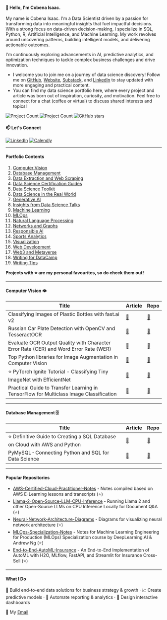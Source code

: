 #### 👋 Hello, I'm Cobena Isaac.

My name is Cobena Isaac. I'm a Data Scientist driven by a passion for transforming data into meaningful insights that fuel impactful decisions. With a strong focus on data-driven decision-making, I specialize in SQL, Python, R, Artificial Intelligence, and Machine Learning. My work revolves around uncovering patterns, building intelligent models, and delivering actionable outcomes.

I'm continuously exploring advancements in AI, predictive analytics, and optimization techniques to tackle complex business challenges and drive innovation.
- I welcome you to join me on a journey of data science discovery! Follow me on [GitHub](https://github.com/ioappiah), [Website](https://www.ioappiah.com), [Substack](https://substack.com/@ioappiah), and [LinkedIn](https://linkedin.com/in/isaac-owusu-appiah) to stay updated with more engaging and practical content.
- You can find my data science portfolio here, where every project and article was born out of inspiration, curiosity, and motivation. Feel free to connect for a chat (coffee or virtual) to discuss shared interests and topics!

![Project Count](https://komarev.com/ghpvc/?username=ioappiah&color=green) ![Project Count](https://img.shields.io/static/v1?label=Project+count&message=30&color=2ea44f) ![GitHub stars](https://img.shields.io/github/stars/ioappiah?affiliations=OWNER&style=social)

#### 📫 Let's Connect

[![LinkedIn](https://img.shields.io/badge/LinkedIn-0077B5?style=for-the-badge&logo=linkedin&logoColor=white)](https://www.linkedin.com/in/kennethleungty) [![Calendly](https://img.shields.io/badge/Calendly-Let's%20chat!-brightgreen?style=for-the-badge&logo=googlechat)](https://calendly.com/cobena/chat)

---
#### Portfolio Contents

1. [Computer Vision](#computer-vision)
2. [Database Management](#database)
3. [Data Extraction and Web Scraping](#data-extraction-and-web-scraping)
4. [Data Science Certification Guides](#data-science-certification-guides)
5. [Data Science Toolkit](#data-science-tools)
6. [Data Science in the Real World](#real-world-data-science)
7. [Generative AI](#generative-ai)
8. [Insights from Data Science Talks](#talks)
9. [Machine Learning](#machine-learning)
10. [MLOps](#mlops)
11. [Natural Language Processing](#natural-language-processing)
12. [Networks and Graphs](#networks-and-graphs)
13. [Responsible AI](#responsible-ai)
14. [Sports Analytics](#sports-analytics)
15. [Visualization](#visualization)
16. [Web Development](#web-development)
17. [Web3 and Metaverse](#web3)
18. [Writing for DataCamp](#writing-for-datacamp)
19. [Writing Tips](#writing-tips)

**Projects with ⭐ are my personal favourites, so do check them out!**

---

#### Computer Vision 👁️

| Title | Article | Repo |
|-------|---------|------|
| Classifying Images of Plastic Bottles with fast.ai v2 | [🔗](https://towardsdatascience.com/classifying-images-of-water-bottles-with-fast-ai-34c4560b5543?sk=d0efa0e6b6d214c52b337a0381a4fd3d) | [🔗](https://github.com/ioappiah/Synthetic-Bottles-Classifier-fastai) |
| Russian Car Plate Detection with OpenCV and TesseractOCR | [🔗](https://towardsdatascience.com/russian-car-plate-detection-with-opencv-and-tesseractocr-dce3d3f9ff5c?sk=263f4351c3c2c5cd9c60a4469b9dab08) | [🔗](https://github.com/ioappiah/Car-Plate-Detection-OpenCV-TesseractOCR) |
| Evaluate OCR Output Quality with Character Error Rate (CER) and Word Error Rate (WER) | [🔗](https://towardsdatascience.com/evaluating-ocr-output-quality-with-character-error-rate-cer-and-word-error-rate) | [🔗](https://github.com/ioappiah/OCR-Metrics-CER-WER) |
| Top Python libraries for Image Augmentation in Computer Vision | [🔗](https://towardsdatascience.com/top-python-libraries-for-image-augmentation-in-computer-vision) | [🔗](https://github.com/ioappiah/Image-Augmentation-Libraries) |
| ⭐ PyTorch Ignite Tutorial - Classifying Tiny ImageNet with EfficientNet | [🔗](https://towardsdatascience.com/pytorch-ignite-classifying-tiny-imagenet-with-efficientne) | [🔗](https://github.com/ioappaih/PyTorch-Tiny-ImageNet-Classification) |
| Practical Guide to Transfer Learning in TensorFlow for Multiclass Image Classification | [🔗](https://towardsdatascience.com/practical-guide-to-transfer-learning-in-tensorflow-for-multiclass-image-classification) | [🔗](https://github.com/ioappiah/TensorFlow-Transfer-Learning-Image-Classification) |

---

#### Database Management 🗄️

| Title | Article | Repo |
|-------|---------|------|
| ⭐ Definitive Guide to Creating a SQL Database on Cloud with AWS and Python | [🔗](https://towardsdatascience.com/definitive-guide-to-create-an-sql-database-on-cloud-with-aws-and-python) | [🔗](https://github.com/ioappiah/AWS-RDS-MySQL-Python) |
| PyMySQL - Connecting Python and SQL for Data Science | [🔗](https://towardsdatascience.com/pymysql-connecting-python-and-sql-for-data-science) | [🔗](https://github.com/ioappiah/PyMySQL-Demo) |

---
#### Popular Repositories

- [AWS-Certified-Cloud-Practitioner-Notes](https://github.com/ioappaih/AWS-Certified-Cloud-Practitioner-Notes) - Notes compiled based on AWS E-Learning lessons and transcripts (⭐)
- [Llama-2-Open-Source-LLM-CPU-Inference](https://github.com/ioappiah/Llama-2-Open-Source-LLM-CPU-Inference) - Running Llama 2 and other Open-Source LLMs on CPU Inference Locally for Document Q&A (⭐)
- [Neural-Network-Architecture-Diagrams](https://github.com/ioappiah/Neural-Network-Architecture-Diagrams) - Diagrams for visualizing neural network architecture (⭐)
- [MLOps-Specialization-Notes](https://github.com/kennethleungty/MLOps-Specialization-Notes) - Notes for Machine Learning Engineering for Production (MLOps) Specialization course by DeepLearning.AI & Andrew Ng (⭐)
- [End-to-End-AutoML-Insurance](https://github.com/kennethleungty/End-to-End-AutoML-Insurance) - An End-to-End Implementation of AutoML with H2O, MLflow, FastAPI, and Streamlit for Insurance Cross-Sell (⭐)
---  
#### What I Do 
🚀 Build end-to-end data solutions for business strategy & growth · 📈 Create predictive models · 🔎 Automate reporting & analytics · 🎨 Design interactive dashboards

📩 My [Email](https://aappiahoa@gmail.com)  
